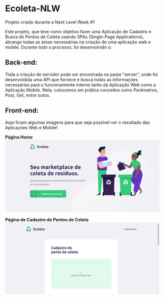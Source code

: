 # Ecoleta-NLW
Projeto criado durante a Next Level Week #1

Este projeto, que teve como objetivo fazer uma Aplicação de Cadastro e Busca de Pontos de Coleta usando SPAs (Single-Page Applications), abrange todas as áreas necessárias na criação de uma aplicação web e mobile.
Durante todo o processo, foi desenvolvido o:

## Back-end:
Toda a criação do servidor pode ser encontrada na pasta "server", onde foi desenvoldida uma API que fornece e busca todas as informações necessárias para o funcionamente interno tanto da Aplicação Web como a Aplicação Mobile. Nela, colocomos em prática conceitos como Parâmetros, Post, Get, entre outos.

## Front-end:
Aqui ficam algumas imagens para que seja possível ver o resultado das Aplicações Web e Mobile!

**Página Home**
![Página Home do Ecoleta](https://github.com/GabrielStofel/Ecoleta-NLW/blob/master/imagens/Annotation%202020-06-05%20125657.png)

**Página de Cadastro de Pontos de Coleta**
![Página de Cadastro de Pontos de Coleta](https://github.com/GabrielStofel/Ecoleta-NLW/blob/master/imagens/web-cadastro.gif)
